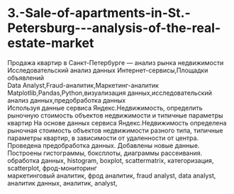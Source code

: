 # 3.-Sale-of-apartments-in-St.-Petersburg---analysis-of-the-real-estate-market

Продажа квартир в Санкт-Петербурге — анализ рынка недвижимости	
Исследовательский анализ данных	
Интернет-сервисы,Площадки объявлений	
Data Analyst,Fraud-аналитик,Маркетинг-аналитик	
Matplotlib,Pandas,Python,визуализация данных,исследовательский анализ данных,предобработка данных	
Используя данные сервиса Яндекс.Недвижимость, определить рыночную стоимость объектов недвижимости и типичные параметры квартир	На основе данных сервиса Яндекс.Недвижимость определена рыночная стоимость объектов недвижимости разного типа, типичные параметры квартир, в зависимости от удаленности от центра. 
Проведена предобработка данных. Добавлены новые данные.
Построены гистограммы, боксплоты, диаграммы рассеивания.	
обработка данных, histogram, boxplot, scattermatrix, категоризация, scatterplot,  фрод-мониторинг	
маркетинговый аналитик, фрод аналитик, fraud analyst, data analyst, аналитик данных, аналитик, analyst,
